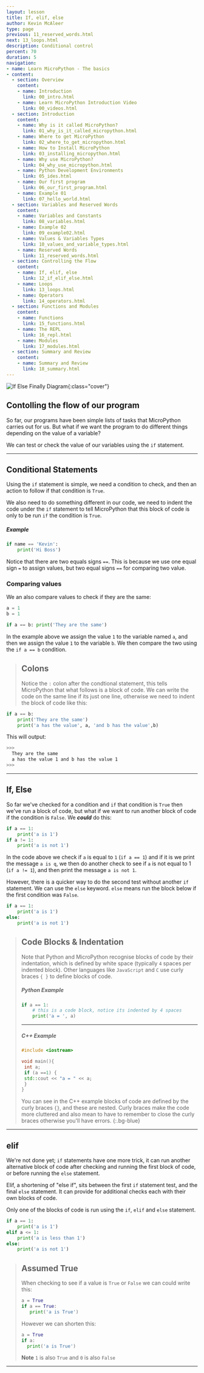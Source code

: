 ```yaml
---
layout: lesson
title: If, elif, else
author: Kevin McAleer
type: page
previous: 11_reserved_words.html
next: 13_loops.html
description: Conditional control
percent: 70
duration: 5
navigation:
- name: Learn MicroPython - The basics
- content:
  - section: Overview
    content:
    - name: Introduction
      link: 00_intro.html
    - name: Learn MicroPython Introduction Video
      link: 00_videos.html
  - section: Introduction
    content:
    - name: Why is it called MicroPython?
      link: 01_why_is_it_called_micropython.html
    - name: Where to get MicroPython
      link: 02_where_to_get_micropython.html
    - name: How to Install MicroPython
      link: 03_installing_micropython.html
    - name: Why use MicroPython?
      link: 04_why_use_micropython.html
    - name: Python Development Environments
      link: 05_ides.html
    - name: Our first program
      link: 06_our_first_program.html
    - name: Example 01
      link: 07_hello_world.html
  - section: Variables and Reserved Words
    content:
    - name: Variables and Constants
      link: 08_variables.html
    - name: Example 02
      link: 09_example02.html
    - name: Values & Variables Types
      link: 10_values_and_variable_types.html
    - name: Reserved Words
      link: 11_reserved_words.html
  - section: Controlling the Flow
    content:
    - name: If, elif, else
      link: 12_if_elif_else.html
    - name: Loops
      link: 13_loops.html
    - name: Operators
      link: 14_operators.html
  - section: Functions and Modules
    content:
    - name: Functions
      link: 15_functions.html
    - name: The REPL
      link: 16_repl.html
    - name: Modules
      link: 17_modules.html
  - section: Summary and Review
    content:
    - name: Summary and Review
      link: 18_summary.html
---
```



![If Else Finally Diagram](assets/if_elif_else.jpg){:class="cover"}

## Contolling the flow of our program

So far, our programs have been simple lists of tasks that MicroPython carries out for us. But what if we want the program to do different things depending on the value of a variable?

We can test or check the value of our variables using the `if` statement.

---

## Conditional Statements

Using the `if` statement is simple, we need a condition to check, and then an action to follow if that condition is `True`.

We also need to do something different in our code, we need to indent the code under the `if` statement to tell MicroPython that this block of code is only to be run `if` the condition is `True`.

##### Example

```python
if name == 'Kevin':
    print('Hi Boss')
```

Notice that there are two equals signs `==`. This is because we use one equal sign `=` to assign values, but two equal signs `==` for comparing two value.

### Comparing values

We an also compare values to check if they are the same:

```python
a = 1
b = 1

if a == b: print('They are the same')
```

In the example above we assign the value `1` to the variable named `a`, and then we assign the value `1` to the variable `b`. We then compare the two using the `if a == b` condition. 

> ## Colons
>
> Notice the `:` colon after the condtional statement, this tells MicroPython that what follows is a
> block of code. We can write the code on the same line if its just one line, otherwise we need to
> indent the block of code like this:

```python
if a == b: 
    print('They are the same')
    print('a has the value', a, 'and b has the value',b)
```

This will output:

```bash
>>>
  They are the same
  a has the value 1 and b has the value 1
>>>
```

---

## If, Else

So far we've checked for a condition and `if` that condition is `True` then we've run a block of code, but what if we want to run another block of code if the condition is `False`. We ***could*** do this:

```python
if a == 1:
    print('a is 1')
if a != 1:
    print('a is not 1')
```

In the code above we check if `a` is equal to `1` (`if a == 1`) and if it is we print the message `a is q`, we then do another check to see if `a` is not equal to 1 (`if a != 1`), and then print the message `a is not 1`.

However, there is a quicker way to do the second test without another `if` statement. We can use the `else` keyword. `else` means run the block below if the first condition was `False`.

```python
if a == 1:
    print('a is 1')
else:
    print('a is not 1')
```

> ## Code Blocks & Indentation
>
> Note that Python and MicroPython recognise blocks of code by their indentation, which is defined by white space (typically `4` spaces per indented block).
> Other languages like `JavaScript` and `C` use curly braces `{ }` to define blocks of code.
>
> ##### Python Example
>
> ```python
> if a == 1:
>     # this is a code block, notice its indented by 4 spaces
>     print('a = ', a)
> ```
>
> ---
>
> ##### C++ Example
>
> ```c++
> #include <iostream>
>
> void main(){
>  int a;
>  if (a ==1) {
>  std::cout << "a = " << a;
>  }
> }
> ```
>
> You can see in the C++ example blocks of code are defined by the curly braces `{}`, and these are
> nested. Curly braces make the code more cluttered and also mean to have to remember to close the curly braces otherwise you'll have errors.
{:.bg-blue}

---

## elif

We're not done yet; `if` statements have one more trick, it can run another alternative block of code after checking and running the first block of code, or before running the `else` statement.

Elif, a shortening of "else if", sits between the first `if` statement test, and the final `else` statement. It can provide for additional checks each with their own blocks of code.

Only one of the blocks of code is run using the `if`, `elif` and `else` statement.

```python
if a == 1:
    print('a is 1')
elif a <= 1:
    print('a is less than 1')
else:
    print('a is not 1')
```

> ## Assumed True
>
> When checking to see if a value is `True` or `False` we can could write this:
>
> ```python
> a = True
> if a == True:
>    print('a is True')
> ```
>
> However we can shorten this:
>
> ```python
> a = True
> if a:
>   print('a is True')
> ```
>
> **Note** `1` is also `True` and `0` is also `False`
>

---
